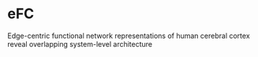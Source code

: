 # eFC
Edge-centric functional network representations of human cerebral cortex reveal overlapping system-level architecture
